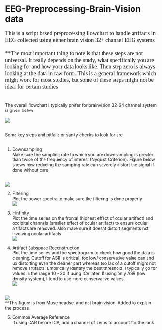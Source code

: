 # EEG-Preprocessing-Brain-Vision data
<p style="font-family: Garamond; font-size:14pt; font-style:normal">
This is a script based preprocessing flowchart to handle artifacts in EEG collected using either brain vision 32+ channel EEG systems
<br/><br/>
 **The most important thing to note is that these steps are not universal. It really depends on the study, what specifically you are looking for and how your data looks like. Then step zero is always looking at the data in raw form. This is a general framework which might work for most studies, but some of these steps might not be ideal for certain studies
<br/><br/>
  
The overall flowchart I typically prefer for brainvision 32-64 channel system is given below <br/><br/><img src='/images/flowchart.png'> <br/><br/>


Some key steps and pitfalls or sanity checks to look for are<br/><br/>

1) Downsampling <br/>
Make sure the sampling rate to which you are downsampling is greater than twice of the frequency of interest (Nyquist Criterion). Figure below shows how reducing the sampling rate can severely distort the signal if done without care

<br/><img src='/images/downsample.png'>

2) Filtering <br/>
Plot the power spectra to make sure the filtering is done properly 
<br/><img src='/images/filter.png'><br/>

3) Hinfinity <br/>
Plot the time series on the frontal (highest effect of ocular artifact) and occipital channels (smaller effect of ocular artifact) to ensure ocular artifacts are removed. Also make sure it doesnt distort segments not involving ocular artifacts
<br/><img src='/images/hinfinity.png'><br/>


4) Artifact Subspace Reconstruction <br/>
Plot the time series and the spectrogram to check how good the data is cleaning. Cutoff for ASR is critical, too low/ conservative value can end up distorting even the cleaner part whereas too lax of a cutoff might not remove artifacts. Empirically identify the best threshold. I typically go for values in the range 10 - 30 if using ICA later. If using only ASR (low density system), I tend to use more conservative values. 
<br/><img src='/images/asr.png'><br/>

<br/><img src='/images/ASR_cleaning.png'><br/>
^^This figure is from Muse headset and not brain vision. Added to explain the process. 

5) Common Average Reference <br/>
If using CAR before ICA, add a channel of zeros to account for the rank 

